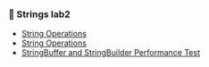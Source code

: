 ### 📝 Strings lab2

- [String Operations](https://github.com/Nishmitha-shetty17/Java_Programs_with_output/blob/main/2_String_Operation/zString_Operations1.png)
- [String Operations](https://github.com/Nishmitha-shetty17/Java_Programs_with_output/blob/main/2_String_Operation/zString_Operations2.png)
- [StringBuffer and StringBuilder Performance Test](https://github.com/Nishmitha-shetty17/Java_Programs_with_output/blob/main/2_String_Operation/zStringBuffer_StringBuilder_PerformanceTest.png)
